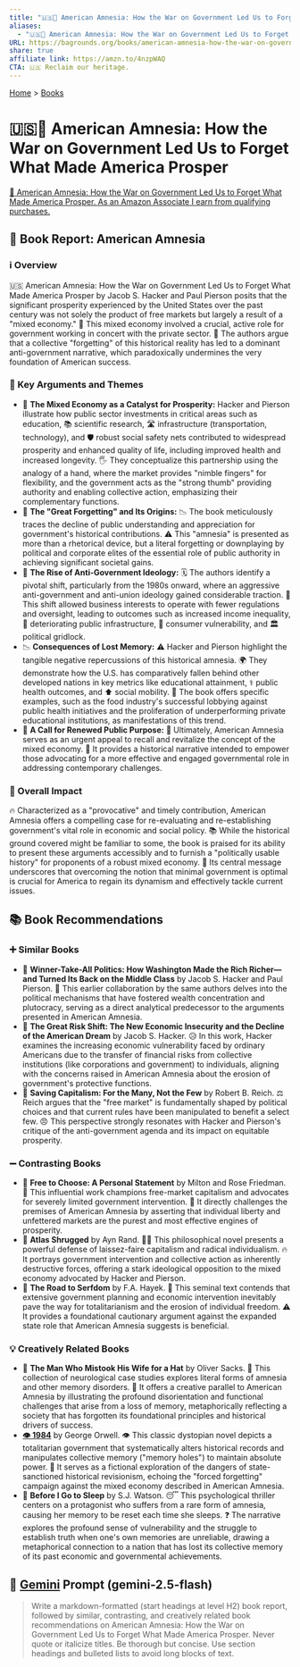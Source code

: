 ```yaml
---
title: "🇺🇸🧠 American Amnesia: How the War on Government Led Us to Forget What Made America Prosper"
aliases:
  - "🇺🇸🧠 American Amnesia: How the War on Government Led Us to Forget What Made America Prosper"
URL: https://bagrounds.org/books/american-amnesia-how-the-war-on-government-led-us-to-forget-what-made-america-prosper
share: true
affiliate link: https://amzn.to/4nzpWAQ
CTA: 🇺🇸 Reclaim our heritage.
---
```

[Home](../index.md) > [Books](./index.md)  
# 🇺🇸🧠 American Amnesia: How the War on Government Led Us to Forget What Made America Prosper  
[🛒 American Amnesia: How the War on Government Led Us to Forget What Made America Prosper. As an Amazon Associate I earn from qualifying purchases.](https://amzn.to/4nzpWAQ)  
  
## 📖 Book Report: American Amnesia  
  
### ℹ️ Overview  
  
🇺🇸 American Amnesia: How the War on Government Led Us to Forget What Made America Prosper by Jacob S. Hacker and Paul Pierson posits that the significant prosperity experienced by the United States over the past century was not solely the product of free markets but largely a result of a "mixed economy." 🤝 This mixed economy involved a crucial, active role for government working in concert with the private sector. 🧠 The authors argue that a collective "forgetting" of this historical reality has led to a dominant anti-government narrative, which paradoxically undermines the very foundation of American success.  
  
### 🔑 Key Arguments and Themes  
  
* 🤝 **The Mixed Economy as a Catalyst for Prosperity:** Hacker and Pierson illustrate how public sector investments in critical areas such as education, 📚 scientific research, 🛣️ infrastructure (transportation, technology), and 🛡️ robust social safety nets contributed to widespread prosperity and enhanced quality of life, including improved health and increased longevity. 🖐️ They conceptualize this partnership using the analogy of a hand, where the market provides "nimble fingers" for flexibility, and the government acts as the "strong thumb" providing authority and enabling collective action, emphasizing their complementary functions.  
* 🤔 **The "Great Forgetting" and Its Origins:** 📉 The book meticulously traces the decline of public understanding and appreciation for government's historical contributions. ⚠️ This "amnesia" is presented as more than a rhetorical device, but a literal forgetting or downplaying by political and corporate elites of the essential role of public authority in achieving significant societal gains.  
* 🚫 **The Rise of Anti-Government Ideology:** 🗓️ The authors identify a pivotal shift, particularly from the 1980s onward, where an aggressive anti-government and anti-union ideology gained considerable traction. 💼 This shift allowed business interests to operate with fewer regulations and oversight, leading to outcomes such as increased income inequality, 🚧 deteriorating public infrastructure, 🤕 consumer vulnerability, and 🏛️ political gridlock.  
* 📉 **Consequences of Lost Memory:** ⚠️ Hacker and Pierson highlight the tangible negative repercussions of this historical amnesia. 🌍 They demonstrate how the U.S. has comparatively fallen behind other developed nations in key metrics like educational attainment, ⚕️ public health outcomes, and ⬆️ social mobility. 🍔 The book offers specific examples, such as the food industry's successful lobbying against public health initiatives and the proliferation of underperforming private educational institutions, as manifestations of this trend.  
* 📣 **A Call for Renewed Public Purpose:** 📜 Ultimately, American Amnesia serves as an urgent appeal to recall and revitalize the concept of the mixed economy. 📖 It provides a historical narrative intended to empower those advocating for a more effective and engaged governmental role in addressing contemporary challenges.  
  
### 💯 Overall Impact  
  
🔥 Characterized as a "provocative" and timely contribution, American Amnesia offers a compelling case for re-evaluating and re-establishing government's vital role in economic and social policy. 📚 While the historical ground covered might be familiar to some, the book is praised for its ability to present these arguments accessibly and to furnish a "politically usable history" for proponents of a robust mixed economy. 🔑 Its central message underscores that overcoming the notion that minimal government is optimal is crucial for America to regain its dynamism and effectively tackle current issues.  
  
## 📚 Book Recommendations  
  
### ➕ Similar Books  
  
* 📖 **Winner-Take-All Politics: How Washington Made the Rich Richer—and Turned Its Back on the Middle Class** by Jacob S. Hacker and Paul Pierson. 🤝 This earlier collaboration by the same authors delves into the political mechanisms that have fostered wealth concentration and plutocracy, serving as a direct analytical predecessor to the arguments presented in American Amnesia.  
* 📖 **The Great Risk Shift: The New Economic Insecurity and the Decline of the American Dream** by Jacob S. Hacker. 😥 In this work, Hacker examines the increasing economic vulnerability faced by ordinary Americans due to the transfer of financial risks from collective institutions (like corporations and government) to individuals, aligning with the concerns raised in American Amnesia about the erosion of government's protective functions.  
* 📖 **Saving Capitalism: For the Many, Not the Few** by Robert B. Reich. ⚖️ Reich argues that the "free market" is fundamentally shaped by political choices and that current rules have been manipulated to benefit a select few. 😠 This perspective strongly resonates with Hacker and Pierson's critique of the anti-government agenda and its impact on equitable prosperity.  
  
### ➖ Contrasting Books  
  
* 📖 **Free to Choose: A Personal Statement** by Milton and Rose Friedman. 🗽 This influential work champions free-market capitalism and advocates for severely limited government intervention. 🚫 It directly challenges the premises of American Amnesia by asserting that individual liberty and unfettered markets are the purest and most effective engines of prosperity.  
* 📖 **Atlas Shrugged** by Ayn Rand. 🦸‍♀️ This philosophical novel presents a powerful defense of laissez-faire capitalism and radical individualism. 🔥 It portrays government intervention and collective action as inherently destructive forces, offering a stark ideological opposition to the mixed economy advocated by Hacker and Pierson.  
* 📖 **The Road to Serfdom** by F.A. Hayek. 🚧 This seminal text contends that extensive government planning and economic intervention inevitably pave the way for totalitarianism and the erosion of individual freedom. ⚠️ It provides a foundational cautionary argument against the expanded state role that American Amnesia suggests is beneficial.  
  
### 💡 Creatively Related Books  
  
* 📖 **The Man Who Mistook His Wife for a Hat** by Oliver Sacks. 🧠 This collection of neurological case studies explores literal forms of amnesia and other memory disorders. 🤕 It offers a creative parallel to American Amnesia by illustrating the profound disorientation and functional challenges that arise from a loss of memory, metaphorically reflecting a society that has forgotten its foundational principles and historical drivers of success.  
* **[👁️ 1984](./1984.md)** by George Orwell. 👁️ This classic dystopian novel depicts a totalitarian government that systematically alters historical records and manipulates collective memory ("memory holes") to maintain absolute power. 📜 It serves as a fictional exploration of the dangers of state-sanctioned historical revisionism, echoing the "forced forgetting" campaign against the mixed economy described in American Amnesia.  
* 📖 **Before I Go to Sleep** by S.J. Watson. 😴 This psychological thriller centers on a protagonist who suffers from a rare form of amnesia, causing her memory to be reset each time she sleeps. ❓ The narrative explores the profound sense of vulnerability and the struggle to establish truth when one's own memories are unreliable, drawing a metaphorical connection to a nation that has lost its collective memory of its past economic and governmental achievements.  
  
## 💬 [Gemini](https://gemini.google.com) Prompt (gemini-2.5-flash)  
> Write a markdown-formatted (start headings at level H2) book report, followed by similar, contrasting, and creatively related book recommendations on American Amnesia: How the War on Government Led Us to Forget What Made America Prosper. Never quote or italicize titles. Be thorough but concise. Use section headings and bulleted lists to avoid long blocks of text.